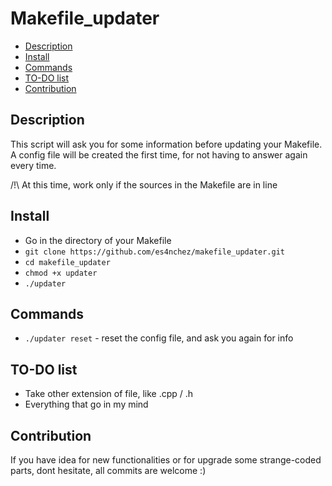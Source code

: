 Makefile_updater
================

  * [Description](#Description)
  * [Install](#Install)
  * [Commands](#Commands)
  * [TO-DO list](#TO-DO-list)
  * [Contribution](#contribution)


## Description

This script will ask you for some information before updating your Makefile.
A config file will be created the first time, for not having to answer again every time.
 
/!\ At this time, work only if the sources in the Makefile are in line


## Install

* Go in the directory of your Makefile
* `git clone https://github.com/es4nchez/makefile_updater.git`
* `cd makefile_updater`
* `chmod +x updater`
* `./updater`


## Commands

- `./updater reset` - reset the config file, and ask you again for info

## TO-DO list

 * Take other extension of file, like .cpp / .h
 * Everything that go in my mind
 
## Contribution

 If you have idea for new functionalities or for upgrade some strange-coded parts, dont hesitate, all commits are welcome :)
